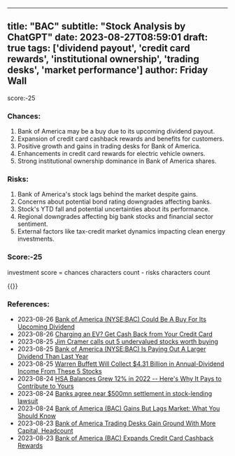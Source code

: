 
---
title: "BAC"
subtitle: "Stock Analysis by ChatGPT"
date: 2023-08-27T08:59:01
draft: true
tags: ['dividend payout', 'credit card rewards', 'institutional ownership', 'trading desks', 'market performance']
author: Friday Wall
---

score:-25
### Chances:
1. Bank of America may be a buy due to its upcoming dividend payout.
2. Expansion of credit card cashback rewards and benefits for customers.
3. Positive growth and gains in trading desks for Bank of America.
4. Enhancements in credit card rewards for electric vehicle owners.
5. Strong institutional ownership dominance in Bank of America shares.
### Risks:
1. Bank of America's stock lags behind the market despite gains.
2. Concerns about potential bond rating downgrades affecting banks.
3. Stock's YTD fall and potential uncertainties about its performance.
4. Regional downgrades affecting big bank stocks and financial sector sentiment.
5. External factors like tax-credit market dynamics impacting clean energy investments.
### Score:-25
investment score = chances characters count - risks characters count

{{<tradingview symbol="NYSE:BAC">}}
### References:
- 2023-08-26 [Bank of America (NYSE:BAC) Could Be A Buy For Its Upcoming Dividend](https://finance.yahoo.com/news/bank-america-nyse-bac-could-123818408.html?.tsrc=rss)
- 2023-08-26 [Charging an EV? Get Cash Back from Your Credit Card](https://finance.yahoo.com/news/charging-ev-cash-back-credit-120000039.html?.tsrc=rss)
- 2023-08-25 [Jim Cramer calls out 5 undervalued stocks worth buying](https://finance.yahoo.com/m/fd1046a3-daa4-3e89-869f-f26f52f4c5be/jim-cramer-calls-out-5.html?.tsrc=rss)
- 2023-08-25 [Bank of America (NYSE:BAC) Is Paying Out A Larger Dividend Than Last Year](https://finance.yahoo.com/news/bank-america-nyse-bac-paying-120916664.html?.tsrc=rss)
- 2023-08-25 [Warren Buffett Will Collect $4.31 Billion in Annual-Dividend Income From These 5 Stocks](https://finance.yahoo.com/m/dc0f1d09-e987-30d8-88f9-41a7d72758fc/warren-buffett-will-collect.html?.tsrc=rss)
- 2023-08-24 [HSA Balances Grew 12% in 2022 -- Here's Why It Pays to Contribute to Yours](https://finance.yahoo.com/m/50a3820a-3416-3c7a-986c-2a465f4d3840/hsa-balances-grew-12%25-in-2022.html?.tsrc=rss)
- 2023-08-24 [Banks agree near $500mn settlement in stock-lending lawsuit](https://finance.yahoo.com/m/0aae5d31-96c6-3e98-b0bb-c426a605907d/banks-agree-near-%24500mn.html?.tsrc=rss)
- 2023-08-24 [Bank of America (BAC) Gains But Lags Market: What You Should Know](https://finance.yahoo.com/news/bank-america-bac-gains-lags-214511423.html?.tsrc=rss)
- 2023-08-23 [Bank of America Trading Desks Gain Ground With More Capital, Headcount](https://finance.yahoo.com/news/bank-america-trading-desks-gain-093007597.html?.tsrc=rss)
- 2023-08-23 [Bank of America (BAC) Expands Credit Card Cashback Rewards](https://finance.yahoo.com/news/bank-america-bac-expands-credit-114800487.html?.tsrc=rss)


                